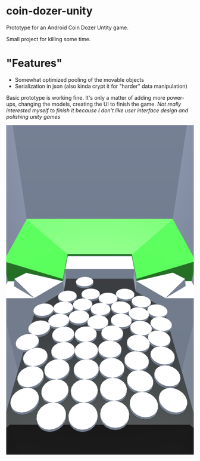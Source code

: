 # coin-dozer-unity

Prototype for an Android Coin Dozer Untity game.

Small project for killing some time. 

# "Features"
- Somewhat optimized pooling of the movable objects
- Serialization in json (also kinda crypt it for "harder" data manipulation)

Basic prototype is working fine. It's only a matter of adding more power-ups, changing the models, creating the UI to finish the game.
*Not really interested myself to finish it because I don't like user interface design and polishing unity games*

 ![Screenshot](Screenshots/prototype.png)
